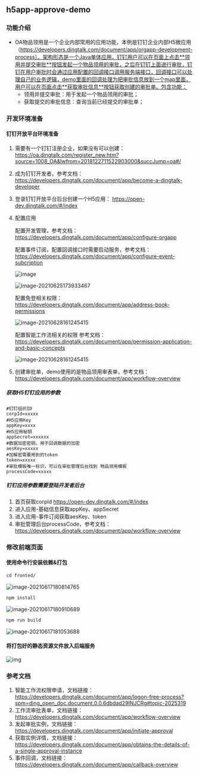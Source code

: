 ## h5app-approve-demo

### 功能介绍
- OA物品领用是一个企业内部常用的应用功能，本例是钉钉企业内部H5微应用（https://developers.dingtalk.com/document/app/orgapp-development-process）。架构形态是一个Java单体应用，钉钉用户可以在页面上点击**领用并提交审批**按钮发起一个物品领用的审批，之后在钉钉上面进行审批，钉钉在用户审批时会通过应用配置的回调接口调用服务端接口，回调接口可以处理自己的业务逻辑，demo里面的回调处理为把审批信息放到一个map里面，用户可以在页面点击**获取审批信息**按钮获取创建的审批单。包含功能：
    - 领用并提交审批：用于发起一个物品领用的审批；
    - 获取提交的审批信息：查询当前已经提交的审批单；
### 开发环境准备
#### 钉钉开放平台环境准备

1. 需要有一个钉钉注册企业，如果没有可以创建：https://oa.dingtalk.com/register_new.htm?source=1008_OA&lwfrom=2018122711522903000&succJump=oa#/

2. 成为钉钉开发者，参考文档：https://developers.dingtalk.com/document/app/become-a-dingtalk-developer

3. 登录钉钉开放平台后台创建一个H5应用： https://open-dev.dingtalk.com/#/index

4. 配置应用

   配置开发管理，参考文档：https://developers.dingtalk.com/document/app/configure-orgapp

   配置事件订阅，配置回调接口时需要启动服务，参考文档：https://developers.dingtalk.com/document/app/configure-event-subcription

   ![image](https://img.alicdn.com/imgextra/i4/O1CN01X0DhYg1EjHxvxYf5U_!!6000000000387-2-tps-2818-1126.png)

   ![image-20210625173933467](https://img.alicdn.com/imgextra/i1/O1CN01tzFu9s1dbNWHrPgU1_!!6000000003754-2-tps-2868-1258.png)

   配置免登相关权限：https://developers.dingtalk.com/document/app/address-book-permissions

   ![image-20210628161245415](https://img.alicdn.com/imgextra/i4/O1CN01fvqz0z1J8iQ1XSiRi_!!6000000000984-2-tps-2828-1200.png)

   配置智能工作流相关的权限 参考文档：https://developers.dingtalk.com/document/app/permission-application-and-basic-concepts

   ![image-20210628161245415](https://img.alicdn.com/imgextra/i1/O1CN01zrVQbx1xKF14u0wgJ_!!6000000006424-2-tps-2822-1050.png)

5. 创建审批单，demo使用的是物品领用审表单，参考文档：https://developers.dingtalk.com/document/app/workflow-overview

##### 获取H5钉钉应用的参数

```properties
#钉钉组织ID
corpId=xxxxx
#H5应用Key
appKey=xxxx
#H5应用秘钥
appSecret=xxxxxx
#数据加密密钥。用于回调数据的加密
aesKey=xxxxx
#加解密需要用到的token
token=xxxxx
#审批模板唯一标识，可以在审批管理后台找到 物品领用模板
processCode=xxxxx
```

##### 钉钉应用参数需要登陆开发者后台

1. 首页获取corpId https://open-dev.dingtalk.com/#/index
2. 进入应用-基础信息获取appKey、appSecret
3. 进入应用-事件订阅获取aesKey、token
4. 审批管理后台processCode，参考文档：https://developers.dingtalk.com/document/app/workflow-overview

### 修改前端页面

#### 使用命令行安装依赖&打包

```txt
cd fronted/
```

![image-20210617180814765](https://img.alicdn.com/imgextra/i3/O1CN012KHlLL28HumHd2Sii_!!6000000007908-2-tps-2388-568.png)

```txt
npm install
```


![image-20210617180910689](https://img.alicdn.com/imgextra/i1/O1CN01lvjJRL1VfwXcafY1f_!!6000000002681-2-tps-2162-934.png)

```txt
npm run build
```


![image-20210617181053688](https://img.alicdn.com/imgextra/i4/O1CN01ggVh2o1opzw8oT2fq_!!6000000005275-2-tps-2276-954.png)

#### 将打包好的静态资源文件放入后端服务

![img](https://img.alicdn.com/imgextra/i2/O1CN01FyhgSA1xwFtAW37NP_!!6000000006507-2-tps-1728-1128.png)



### 参考文档

1. 智能工作流权限申请，文档链接：https://developers.dingtalk.com/document/app/logon-free-process?spm=ding_open_doc.document.0.0.6dbdad29INJCRg#topic-2025319
2. 工作流审批表单，文档链接：https://developers.dingtalk.com/document/app/workflow-overview
3. 发起审批实例，文档链接：https://developers.dingtalk.com/document/app/initiate-approval
4. 获取实例详情，文档链接：https://developers.dingtalk.com/document/app/obtains-the-details-of-a-single-approval-instance
5. 事件回调，文档链接：https://developers.dingtalk.com/document/app/callback-overview
